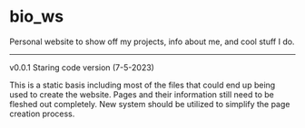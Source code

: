 # bio_ws
 Personal website to show off my projects, info about me, and cool stuff I do.

-----------------------------------------------------------------------------------------------------------------------

v0.0.1 Staring code version (7-5-2023)

This is a static basis including most of the files that could end up being used to create the website. Pages and their information still need to be fleshed out completely. New system should be utilized to simplify the page creation process.
